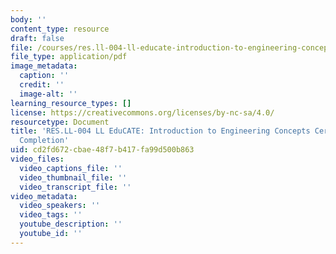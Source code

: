 ```yaml
---
body: ''
content_type: resource
draft: false
file: /courses/res.ll-004-ll-educate-introduction-to-engineering-concepts-spring-2022/mitres_ll004s22_cert.pdf
file_type: application/pdf
image_metadata:
  caption: ''
  credit: ''
  image-alt: ''
learning_resource_types: []
license: https://creativecommons.org/licenses/by-nc-sa/4.0/
resourcetype: Document
title: 'RES.LL-004 LL EduCATE: Introduction to Engineering Concepts Certificate of
  Completion'
uid: cd2fd672-cbae-48f7-b417-fa99d500b863
video_files:
  video_captions_file: ''
  video_thumbnail_file: ''
  video_transcript_file: ''
video_metadata:
  video_speakers: ''
  video_tags: ''
  youtube_description: ''
  youtube_id: ''
---
```

